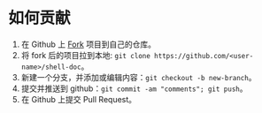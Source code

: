 # 如何贡献

1. 在 Github 上 [Fork](https://github.com/daichangya/shell-doc/fork) 项目到自己的仓库。
2. 将 fork 后的项目拉到本地: `git clone https://github.com/<user-name>/shell-doc`。
3. 新建一个分支，并添加或编辑内容：`git checkout -b new-branch`。
4. 提交并推送到 github：`git commit -am "comments"; git push`。
5. 在 Github 上提交 Pull Request。

